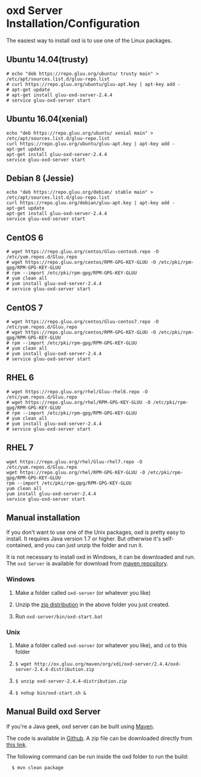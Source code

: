 # oxd Server Installation/Configuration

The easiest way to install oxd is to use one of the Linux packages.

## Ubuntu 14.04(trusty)

```
# echo "deb https://repo.gluu.org/ubuntu/ trusty main" > /etc/apt/sources.list.d/gluu-repo.list
# curl https://repo.gluu.org/ubuntu/gluu-apt.key | apt-key add -
# apt-get update
# apt-get install gluu-oxd-server-2.4.4
# service gluu-oxd-server start
```

## Ubuntu 16.04(xenial)

```
echo "deb https://repo.gluu.org/ubuntu/ xenial main" > /etc/apt/sources.list.d/gluu-repo.list
curl https://repo.gluu.org/ubuntu/gluu-apt.key | apt-key add -
apt-get update
apt-get install gluu-oxd-server-2.4.4
service gluu-oxd-server start
```

## Debian 8 (Jessie)

```
echo "deb https://repo.gluu.org/debian/ stable main" > /etc/apt/sources.list.d/gluu-repo.list
curl https://repo.gluu.org/debian/gluu-apt.key | apt-key add -
apt-get update
apt-get install gluu-oxd-server-2.4.4
service gluu-oxd-server start
```

## CentOS 6

```
# wget https://repo.gluu.org/centos/Gluu-centos6.repo -O /etc/yum.repos.d/Gluu.repo
# wget https://repo.gluu.org/centos/RPM-GPG-KEY-GLUU -O /etc/pki/rpm-gpg/RPM-GPG-KEY-GLUU
# rpm --import /etc/pki/rpm-gpg/RPM-GPG-KEY-GLUU
# yum clean all
# yum install gluu-oxd-server-2.4.4
# service gluu-oxd-server start
```

## CentOS 7

```
# wget https://repo.gluu.org/centos/Gluu-centos7.repo -O /etc/yum.repos.d/Gluu.repo
# wget https://repo.gluu.org/centos/RPM-GPG-KEY-GLUU -O /etc/pki/rpm-gpg/RPM-GPG-KEY-GLUU
# rpm --import /etc/pki/rpm-gpg/RPM-GPG-KEY-GLUU
# yum clean all
# yum install gluu-oxd-server-2.4.4
# service gluu-oxd-server start
```

## RHEL 6

```
# wget https://repo.gluu.org/rhel/Gluu-rhel6.repo -O /etc/yum.repos.d/Gluu.repo
# wget https://repo.gluu.org/rhel/RPM-GPG-KEY-GLUU -O /etc/pki/rpm-gpg/RPM-GPG-KEY-GLUU
# rpm --import /etc/pki/rpm-gpg/RPM-GPG-KEY-GLUU
# yum clean all
# yum install gluu-oxd-server-2.4.4
# service gluu-oxd-server start
```

## RHEL 7

```
wget https://repo.gluu.org/rhel/Gluu-rhel7.repo -O /etc/yum.repos.d/Gluu.repo
wget https://repo.gluu.org/rhel/RPM-GPG-KEY-GLUU -O /etc/pki/rpm-gpg/RPM-GPG-KEY-GLUU
rpm --import /etc/pki/rpm-gpg/RPM-GPG-KEY-GLUU
yum clean all
yum install gluu-oxd-server-2.4.4
service gluu-oxd-server start
```

## Manual installation

If you don't want to use one of the Unix packages, oxd is pretty easy to install. It requires
Java version 1.7 or higher. But otherwise it's self-contained, and you can just unzip the folder 
and run it.

It is not necessary to install oxd in Windows, it can be downloaded and run. The `oxd Server` is 
available for download from [maven repository](http://ox.gluu.org/maven/org/xdi/oxd-server).

### Windows

1. Make a folder called `oxd-server` (or whatever you like)
 
2. Unzip the [zip distribution](http://ox.gluu.org/maven/org/xdi/oxd-server/2.4.4/oxd-server-2.4.4-distribution.zip)
in the above folder you just created.

3. Run `oxd-server/bin/oxd-start.bat`

### Unix

1. Make a folder called `oxd-server` (or whatever you like), and `cd` to this folder
 
2. `$ wget http://ox.gluu.org/maven/org/xdi/oxd-server/2.4.4/oxd-server-2.4.4-distribution.zip`

3. `$ unzip oxd-server-2.4.4-distribution.zip`

4. `$ nohup bin/oxd-start.sh &`

## Manual Build oxd Server

If you're a Java geek, oxd server can be built using [Maven](http://maven.apache.org).

The code is available in [Github](https://github.com/GluuFederation/oxd). A zip file can be 
downloaded directly from [this link](https://github.com/GluuFederation/oxd/archive/master.zip). 

The following command can be run inside the oxd folder to run the build:

```
  $ mvn clean package
```


